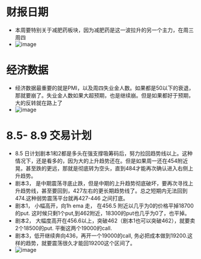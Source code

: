 # 财报日期
* 本周要特别关于减肥药板块，因为减肥药是这一波拉升的另一个主力，在周三周四
* ![image](https://github.com/user-attachments/assets/8e1cf0e7-f84e-4067-a24a-991af9718d24)


# 经济数据
* 经济数据最重要的就是PMI，以及周四失业金人数。如果都是50以下的衰退，那就要崩了。失业金人数如果大超预期，也是继续崩。但是如果都好于预期，大的反转就在路上了
* ![image](https://github.com/user-attachments/assets/a0ab7845-2e5c-42fd-8eb7-e0f06a5076bc)

# 8.5- 8.9 交易计划
* 8.5 日计划剧本1和2都是多头在强支撑吸筹码后，努力拉回趋势线以上。这种情况下，还是看多的，因为大的上升趋势还在。但是如果周一还在454附近晃，甚至跌的更远，那就是彻底转为空头，直到484才能再次确认进入右侧上升趋势。
* 剧本3， 是中期震荡寻底止跌，但是中期的上升趋势彻底破坏，要再次寻找上升趋势线，甚至要回到，427左右的更长期趋势线了。总之短期内无法回到474.这种弱势震荡平台就再427-446 之间打底。
* 剧本1， 小幅高开，向1h ema 走， 在456.5 附近以几乎为0的价格平掉18700 的put. 这时候只剩1个put,到462附近，18300的put也几乎为0了，也平掉。
* 剧本2， 大幅度高开在456.6以上，突破462（剧本1也可以突破462），就要卖2个18500的put. 平衡这两个19000的call.
* 剧本3，低开继续奔向436，再开一个19000的call, 务必把成本做到19200.这样的趋势，就要震荡很久才能回19200这个区间了。
* ![image](https://github.com/user-attachments/assets/9a5f14ee-90e8-4fd1-ae36-3eaf9dd06d6c)


